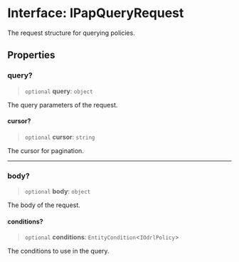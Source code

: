 # Interface: IPapQueryRequest

The request structure for querying policies.

## Properties

### query?

> `optional` **query**: `object`

The query parameters of the request.

#### cursor?

> `optional` **cursor**: `string`

The cursor for pagination.

***

### body?

> `optional` **body**: `object`

The body of the request.

#### conditions?

> `optional` **conditions**: `EntityCondition`\<`IOdrlPolicy`\>

The conditions to use in the query.
